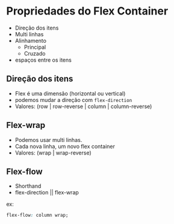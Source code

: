 # Propriedades do Flex Container

* Direção dos itens
* Multi linhas
* Alinhamento
    * Principal
    * Cruzado
* espaços entre os itens

## Direção dos itens

- Flex é uma dimensão (horizontal ou vertical)
- podemos mudar a direção com `flex-direction`
- Valores: (row | row-reverse | column | column-reverse)

## Flex-wrap

- Podemos usar multi linhas.
- Cada nova linha, um novo flex container 
- Valores: (wrap | wrap-reverse)

## Flex-flow

- Shorthand
- flex-direction || flex-wrap

ex: 
```css
flex-flow: column wrap;
```